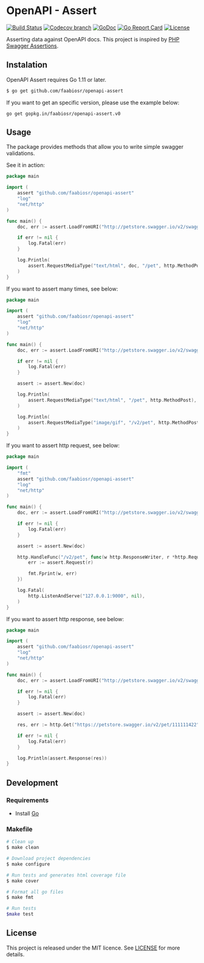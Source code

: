# OpenAPI - Assert

[![Build Status](https://img.shields.io/travis/faabiosr/openapi-assert/master.svg?style=flat-square)](https://travis-ci.org/faabiosr/openapi-assert)
[![Codecov branch](https://img.shields.io/codecov/c/github/faabiosr/openapi-assert/master.svg?style=flat-square)](https://codecov.io/gh/faabiosr/openapi-assert)
[![GoDoc](https://img.shields.io/badge/godoc-reference-5272B4.svg?style=flat-square)](https://godoc.org/github.com/faabiosr/openapi-assert)
[![Go Report Card](https://goreportcard.com/badge/github.com/faabiosr/openapi-assert?style=flat-square)](https://goreportcard.com/report/github.com/faabiosr/openapi-assert)
[![License](https://img.shields.io/badge/License-MIT-blue.svg?style=flat-square)](https://github.com/faabiosr/openapi-assert/blob/master/LICENSE)

Asserting data against OpenAPI docs. This project is inspired by [PHP Swagger Assertions](https://github.com/Maks3w/SwaggerAssertions).

## Instalation

OpenAPI Assert requires Go 1.11 or later.

```sh
$ go get github.com/faabiosr/openapi-assert
```

If you want to get an specific version, please use the example below:

```
go get gopkg.in/faabiosr/openapi-assert.v0
```

## Usage
The package provides methods that allow you to write simple swagger validations.

See it in action:

```go
package main

import (
    assert "github.com/faabiosr/openapi-assert"
    "log"
    "net/http"
)

func main() {
    doc, err := assert.LoadFromURI("http://petstore.swagger.io/v2/swagger.json")

    if err != nil {
        log.Fatal(err)
    }

    log.Println(
        assert.RequestMediaType("text/html", doc, "/pet", http.MethodPost),
    )
}
```

If you want to assert many times, see below:

```go
package main

import (
    assert "github.com/faabiosr/openapi-assert"
    "log"
    "net/http"
)

func main() {
    doc, err := assert.LoadFromURI("http://petstore.swagger.io/v2/swagger.json")

    if err != nil {
        log.Fatal(err)
    }

    assert := assert.New(doc)

    log.Println(
        assert.RequestMediaType("text/html", "/pet", http.MethodPost),
    )

    log.Println(
        assert.RequestMediaType("image/gif", "/v2/pet", http.MethodPost),
    )
}
```

If you want to assert http request, see below:

```go
package main

import (
	"fmt"
	assert "github.com/faabiosr/openapi-assert"
	"log"
	"net/http"
)

func main() {
	doc, err := assert.LoadFromURI("http://petstore.swagger.io/v2/swagger.json")

	if err != nil {
		log.Fatal(err)
	}

	assert := assert.New(doc)

	http.HandleFunc("/v2/pet", func(w http.ResponseWriter, r *http.Request) {
		err := assert.Request(r)

		fmt.Fprint(w, err)
	})

	log.Fatal(
		http.ListenAndServe("127.0.0.1:9000", nil),
	)
}
```

If you want to assert http response, see below:

```go
package main

import (
	assert "github.com/faabiosr/openapi-assert"
	"log"
	"net/http"
)

func main() {
	doc, err := assert.LoadFromURI("http://petstore.swagger.io/v2/swagger.json")

	if err != nil {
		log.Fatal(err)
	}

	assert := assert.New(doc)

	res, err := http.Get("https://petstore.swagger.io/v2/pet/111111422")

	if err != nil {
		log.Fatal(err)
	}

	log.Println(assert.Response(res))
}
```


## Development

### Requirements

- Install [Go](https://golang.org)

### Makefile
```sh
# Clean up
$ make clean

# Download project dependencies
$ make configure

# Run tests and generates html coverage file
$ make cover

# Format all go files
$ make fmt

# Run tests
$make test
```

## License

This project is released under the MIT licence. See [LICENSE](https://github.com/faabiosr/openapi-assert/blob/master/LICENSE) for more details.
